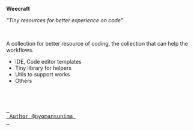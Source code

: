 **Weecraft**

_"Tiny resources for better experience on code"_

<br/>

A collection for better resource of coding, the collection that can help the workflows.

- IDE, Code editor templates
- Tiny library for helpers
- Utils to support works
- Others


<br/>
<br/>

[<kbd> <br> Author @nyomansunima <br> </kbd>](https://nyomansunima.one)
